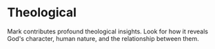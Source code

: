 # Theological

Mark contributes profound theological insights. Look for how it reveals God's character, human nature, and the relationship between them.

